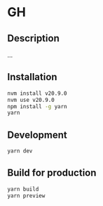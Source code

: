 # GH

## Description

...

## Installation

```bash
nvm install v20.9.0
nvm use v20.9.0
npm install -g yarn
yarn
```

## Development

```bash
yarn dev
```

## Build for production

```bash
yarn build
yarn preview
```
